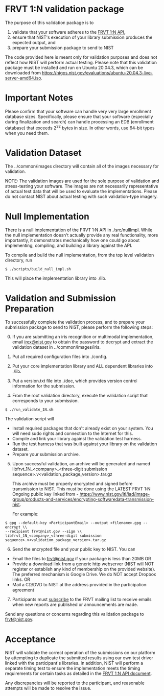 
# FRVT 1:N validation package

The purpose of this validation package is to
1) validate that your software adheres to the [FRVT 1:N API](https://pages.nist.gov/frvt/api/FRVT_ongoing_1N_api.pdf),
2) ensure that NIST's execution of your library submission produces the expected output, and
3) prepare your submission package to send to NIST

The code provided here is meant only for validation purposes and does not reflect how NIST will perform actual testing.  Please note that this validation package must be installed and run on Ubuntu 20.04.3, which can be downloaded from https://nigos.nist.gov/evaluations/ubuntu-20.04.3-live-server-amd64.iso.

# Important Notes
Please confirm that your software can handle very very large enrollment database sizes.  Specifically, please ensure that your software (especially during finalization and search) can handle processing an EDB (enrollment database) that exceeds 2<sup>32</sup> bytes in size.  In other words, use 64-bit types when you need them.

# Validation Dataset
The ../common/images directory will contain all of the images necessary for validation.

NOTE: The validation images are used for the sole purpose of validation and stress-testing your software.  The images are not necessarily representative of actual test data that will be used to evaluate the implementations.  Please do not contact NIST about actual testing with such validation-type imagery.

# Null Implementation
There is a null implementation of the FRVT 1:N API in ./src/nullImpl.  While the null implementation doesn't actually provide any real functionality, more importantly, it demonstrates mechanically how one could go about implementing, compiling, and building a library against the API.

To compile and build the null implementation, from the top level validation directory, run
````console
$ ./scripts/build_null_impl.sh
````
This will place the implementation library into ./lib.

# Validation and Submission Preparation
To successfully complete the validation process, and to prepare your submission package to send to NIST, please perform the following steps:

0) If you are submitting an iris recognition or multimodal implementation,
   email irex@nist.gov to obtain the password to decrypt and extract the 
   validation dataset in ../common/images/iris.

1) Put all required configuration files into ./config.

2) Put your core implementation library and ALL dependent libraries into ./lib.

3) Put a version.txt file into ./doc, which provides version control information for the submission.

4) From the root validation directory, execute the validation script that corresponds
   to your submission.  
````
$ ./run_validate_1N.sh
````
The validation script will
* Install required packages that don't already exist on your system.  You will need sudo rights and connection to the Internet for this.
* Compile and link your library against the validation test harness.
* Run the test harness that was built against your library on the validation dataset.
* Prepare your submission archive.

5) Upon successful validation, an archive will be generated and named libfrvt_1N_\<company\>_\<three-digit submission sequence\>.v\<validation_package_version\>.tar.gz

   This archive must be properly encrypted and signed before transmission to NIST.  This must be done using the LATEST FRVT 1:N Ongoing public key linked from -
   https://www.nist.gov/itl/iad/image-group/products-and-services/encrypting-softwaredata-transmission-nist.

   For example:
````
$ gpg --default-key <ParticipantEmail> --output <filename>.gpg --encrypt \\
--recipient frvt@nist.gov --sign \\
libfrvt_1N_<company>_<three-digit submission sequence>.v<validation_package_version>.tar.gz
````

6) Send the encrypted file and your public key to NIST.  You can
- Email the files to frvt@nist.gov if your package is less than 20MB OR
- Provide a download link from a generic http webserver (NIST will NOT register or establish any kind of membership on the provided website).  The preferred mechanism is Google Drive.  We do NOT accept Dropbox links.  OR
- Mail a CD/DVD to NIST at the address provided in the participation agreement

7) Participants must [subscribe](mailto:frvt-news+subscribe@list.nist.gov) to the FRVT mailing list to receive emails when new reports are published or announcements are made.

Send any questions or concerns regarding this validation package to frvt@nist.gov.

# Acceptance
NIST will validate the correct operation of the submissions on our platform by attempting to duplicate the submitted results using our own test driver linked with the participant's libraries.  In addition, NIST will perform a separate timing test to ensure the implementation meets the timing requirements for certain tasks as detailed in the [FRVT 1:N API document](https://pages.nist.gov/frvt/html/frvt1N.html).

Any discrepancies will be reported to the participant, and reasonable attempts will be made to resolve the issue.
